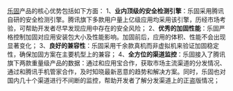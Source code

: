 [乐固](http://legu.qcloud.com/)产品的核心优势包括如下方面：
  1、**业内顶级的安全检测引擎**：乐固采用腾讯自研的安全检测引擎。腾讯旗下多款用户量上亿级应用均采用该引擎，历经市场考验，可帮助开发者尽早发现应用中存在的安全风险；
	2、**优秀的加固性能**：乐固严格控制加固对应用安装包大小及性能影响。加固前后，应用的体积、性能不会出现显著变化；
	3、**良好的兼容性**：乐固采用千余款真机而非虚拟机来验证加固稳定性，确保加固方案在主要机型上的兼容；
  4、**全方位的渠道监控**：乐固接入了腾讯旗下两款重量级产品的数据：通过和应用宝合作，获取市场主流渠道的分发情况、通过和腾讯手机管家合作，及时知晓最新恶意的趋势和解决方案。同时，乐固也对国内几十个渠道进行不间断的监控，帮助开发者了解分发渠道上的正盗版情况；

